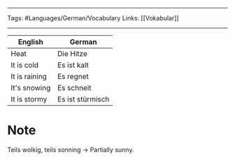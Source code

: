 ___
Tags: #Languages/German/Vocabulary 
Links: [[Vokabular]]
___
English | German
------------ | ------------
Heat | Die  Hitze
It is cold | Es ist kalt
It is raining | Es regnet
It's snowing | Es schneit 
It is stormy | Es ist stürmisch

# Note
Teils wolkig, teils sonning -> Partially sunny.